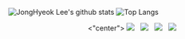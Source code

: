 ![JongHyeok Lee's github stats](https://github-readme-stats.vercel.app/api?username=JONGHYEOKLEEE&show_icons=true&theme=synthwave)
![Top Langs](https://github-readme-stats.vercel.app/api/top-langs/?username=JONGHYEOKLEEE&layout=compact&theme=synthwave)

<p align="center">
<"center">
<img src="https://img.shields.io/badge/.NET-512BD4?style=flat-square&logo=.NET&logoColor=white"/></a> &nbsp
<img src="https://img.shields.io/badge/c%23-%23239120.svg?style=flat-square&logo=c-sharp&logoColor=white"/></a> &nbsp
<img src="https://img.shields.io/badge/MySQL-4479A1?style=flat-square&logo=MySQL&logoColor=white"/></a> &nbsp
<img src="https://img.shields.io/badge/Microsoft SQL Server-CC2927?style=flat-square&logo=Microsoft SQL Server&logoColor=white"/></a> &nbsp 
</p>
